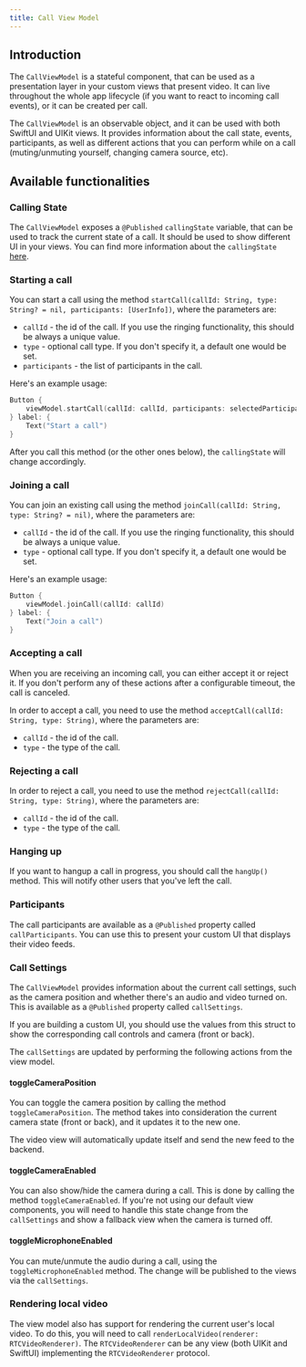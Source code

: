 ```yaml
---
title: Call View Model
---
```


## Introduction

The `CallViewModel` is a stateful component, that can be used as a presentation layer in your custom views that present video. It can live throughout the whole app lifecycle (if you want to react to incoming call events), or it can be created per call.

The `CallViewModel` is an observable object, and it can be used with both SwiftUI and UIKit views. It provides information about the call state, events, participants, as well as different actions that you can perform while on a call (muting/unmuting yourself, changing camera source, etc).

## Available functionalities 

### Calling State

The `CallViewModel` exposes a `@Published` `callingState` variable, that can be used to track the current state of a call. It should be used to show different UI in your views. You can find more information about the `callingState` [here](./call-state.md).

### Starting a call

You can start a call using the method `startCall(callId: String, type: String? = nil, participants: [UserInfo])`, where the parameters are:
- `callId` - the id of the call. If you use the ringing functionality, this should be always a unique value.
- `type` - optional call type. If you don't specify it, a default one would be set.
- `participants` - the list of participants in the call.

Here's an example usage:

```swift
Button {
    viewModel.startCall(callId: callId, participants: selectedParticipants)
} label: {
    Text("Start a call")
}
```

After you call this method (or the other ones below), the `callingState` will change accordingly.

### Joining a call

You can join an existing call using the method `joinCall(callId: String, type: String? = nil)`, where the parameters are:
- `callId` - the id of the call. If you use the ringing functionality, this should be always a unique value.
- `type` - optional call type. If you don't specify it, a default one would be set.

Here's an example usage:

```swift
Button {
    viewModel.joinCall(callId: callId)
} label: {
    Text("Join a call")
}
```

### Accepting a call

When you are receiving an incoming call, you can either accept it or reject it. If you don't perform any of these actions after a configurable timeout, the call is canceled. 

In order to accept a call, you need to use the method `acceptCall(callId: String, type: String)`, where the parameters are:
- `callId` - the id of the call.
- `type` - the type of the call.

### Rejecting a call

In order to reject a call, you need to use the method `rejectCall(callId: String, type: String)`, where the parameters are:
- `callId` - the id of the call.
- `type` - the type of the call.

### Hanging up

If you want to hangup a call in progress, you should call the `hangUp()` method. This will notify other users that you've left the call.

### Participants

The call participants are available as a `@Published` property called `callParticipants`. You can use this to present your custom UI that displays their video feeds.

### Call Settings

The `CallViewModel` provides information about the current call settings, such as the camera position and whether there's an audio and video turned on. This is available as a `@Published` property called `callSettings`.

If you are building a custom UI, you should use the values from this struct to show the corresponding call controls and camera (front or back).

The `callSettings` are updated by performing the following actions from the view model.

#### toggleCameraPosition

You can toggle the camera position by calling the method `toggleCameraPosition`. The method takes into consideration the current camera state (front or back), and it updates it to the new one.

The video view will automatically update itself and send the new feed to the backend. 

#### toggleCameraEnabled

You can also show/hide the camera during a call. This is done by calling the method `toggleCameraEnabled`. If you're not using our default view components, you will need to handle this state change from the `callSettings` and show a fallback view when the camera is turned off.

#### toggleMicrophoneEnabled

You can mute/unmute the audio during a call, using the `toggleMicrophoneEnabled` method. The change will be published to the views via the `callSettings`.

### Rendering local video

The view model also has support for rendering the current user's local video. To do this, you will need to call `renderLocalVideo(renderer: RTCVideoRenderer)`. The `RTCVideoRenderer` can be any view (both UIKit and SwiftUI) implementing the `RTCVideoRenderer` protocol.